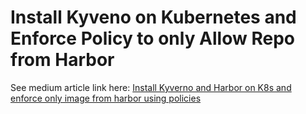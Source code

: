 # Install Kyveno on Kubernetes and Enforce Policy to only Allow Repo from Harbor

See medium article link here: [Install Kyverno and Harbor on K8s and enforce only image from harbor using policies](https://medium.com/@phil16terpasetheo/install-kyverno-and-harbor-on-kubernetes-and-enforce-only-images-from-harbor-using-policies-8c45545d1532)